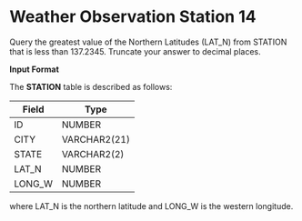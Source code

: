 # Weather Observation Station 14

Query the greatest value of the Northern Latitudes (LAT_N) from STATION that is less than 137.2345. Truncate your answer to  decimal places.

**Input Format**

The **STATION** table is described as follows:

| Field | Type |
|---|---|
| ID | NUMBER |
| CITY | VARCHAR2(21) |
| STATE | VARCHAR2(2) |
| LAT_N | NUMBER |
| LONG_W | NUMBER |

where LAT_N is the northern latitude and LONG_W is the western longitude.
